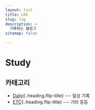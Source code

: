 ```yaml
---
layout: list
title: LOG
slug: log
description: >
  기록하는 블로그
sitemap: false

---
```


# Study

## 카테고리

- [Daily]{:.heading.flip-title} --- 일상 기록
- [ETC]{:.heading.flip-title} --- 기타 등등

[Daily]: /daily/
[ETC]: /etc/
